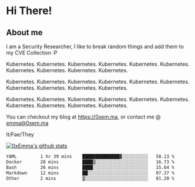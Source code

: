 # Hi There!

## About me
I am a Security Researcher, I like to break random things and add them to my CVE Collection :P 

Kubernetes. Kubernetes. Kubernetes. Kubernetes. Kubernetes. Kubernetes. Kubernetes. Kubernetes. Kubernetes. Kubernetes.

Kubernetes. Kubernetes. Kubernetes. Kubernetes. Kubernetes. Kubernetes. Kubernetes. Kubernetes. Kubernetes. Kubernetes.

Kubernetes. Kubernetes. Kubernetes. Kubernetes. Kubernetes. Kubernetes. Kubernetes. Kubernetes. Kubernetes. Kubernetes.

You can checkout my blog at https://0xem.ma, or contact me @ [emma@0xem.ma](mailto:emma@0xem.ma)

It/Fae/They

[![0xEmma's github stats](https://github-readme-stats.vercel.app/api?username=0xEmma&count_private=true&show_icons=true&theme=gruvbox)](https://github.com/0xEmma)
<!--START_SECTION:waka-->

```txt
YAML         1 hr 39 mins    ██████████████▓░░░░░░░░░░   58.13 %
Docker       28 mins         ████▒░░░░░░░░░░░░░░░░░░░░   16.73 %
Bash         26 mins         ████░░░░░░░░░░░░░░░░░░░░░   15.64 %
Markdown     12 mins         ██░░░░░░░░░░░░░░░░░░░░░░░   07.37 %
Other        2 mins          ▒░░░░░░░░░░░░░░░░░░░░░░░░   01.20 %
```

<!--END_SECTION:waka-->
